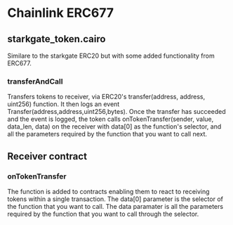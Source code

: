 # Chainlink ERC677

## starkgate_token.cairo

Similare to the starkgate ERC20 but with some added functionality from ERC677.

### transferAndCall

Transfers tokens to receiver, via ERC20's transfer(address, address, uint256) function. It then logs an event Transfer(address,address,uint256,bytes). Once the transfer has succeeded and the event is logged, the token calls onTokenTransfer(sender, value, data_len, data) on the receiver with data[0] as the function's selector, and all the parameters required by the function that you want to call next.

## Receiver contract

### onTokenTransfer

The function is added to contracts enabling them to react to receiving tokens within a single transaction. The data[0] parameter is the selector of the function that you want to call.
The data paramater is all the parameters required by the function that you want to call through the selector.
